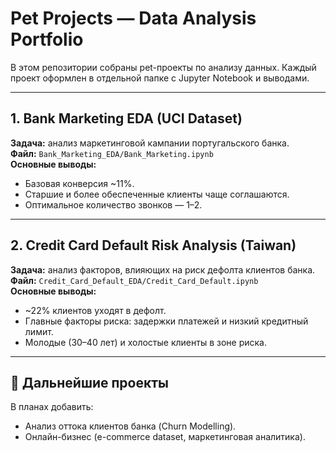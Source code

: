 # Pet Projects — Data Analysis Portfolio

В этом репозитории собраны pet-проекты по анализу данных. Каждый проект оформлен в отдельной папке с Jupyter Notebook и выводами.

---

## 1. Bank Marketing EDA (UCI Dataset)
**Задача:** анализ маркетинговой кампании португальского банка.  
**Файл:** `Bank_Marketing_EDA/Bank_Marketing.ipynb`  
**Основные выводы:**
- Базовая конверсия ~11%.  
- Старшие и более обеспеченные клиенты чаще соглашаются.  
- Оптимальное количество звонков — 1–2.  

---

## 2. Credit Card Default Risk Analysis (Taiwan)
**Задача:** анализ факторов, влияющих на риск дефолта клиентов банка.  
**Файл:** `Credit_Card_Default_EDA/Credit_Card_Default.ipynb`  
**Основные выводы:**
- ~22% клиентов уходят в дефолт.  
- Главные факторы риска: задержки платежей и низкий кредитный лимит.  
- Молодые (30–40 лет) и холостые клиенты в зоне риска.  

---

## 🚀 Дальнейшие проекты
В планах добавить:
- Анализ оттока клиентов банка (Churn Modelling).  
- Онлайн-бизнес (e-commerce dataset, маркетинговая аналитика).  
